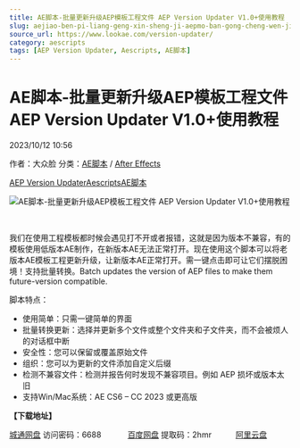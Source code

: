 ```yaml
---
title: AE脚本-批量更新升级AEP模板工程文件 AEP Version Updater V1.0+使用教程
slug: aejiao-ben-pi-liang-geng-xin-sheng-ji-aepmo-ban-gong-cheng-wen-jian-aep-version-updater-v1-0-shi-yong-jiao-cheng
source_url: https://www.lookae.com/version-updater/
category: aescripts
tags: [AEP Version Updater, Aescripts, AE脚本]
---
```

# AE脚本-批量更新升级AEP模板工程文件 AEP Version Updater V1.0+使用教程

2023/10/12 10:56

作者：大众脸
分类：[AE脚本](https://www.lookae.com/after-effects/aescripts/) / [After Effects](https://www.lookae.com/after-effects/)

[AEP Version Updater](https://www.lookae.com/tag/aep-version-updater/)[Aescripts](https://www.lookae.com/tag/aescripts/)[AE脚本](https://www.lookae.com/tag/ae%e8%84%9a%e6%9c%ac/)

![AE脚本-批量更新升级AEP模板工程文件 AEP Version Updater V1.0+使用教程](https://www.lookae.com/wp-content/uploads/2023/10/AEP-Version-Updater.jpg "AE脚本-批量更新升级AEP模板工程文件 AEP Version Updater V1.0+使用教程-LookAE.com")

[﻿](https://cloud.video.taobao.com/play/u/null/p/1/e/6/t/1/431452961154.mp4)

我们在使用工程模板都时候会遇见打不开或者报错，这就是因为版本不兼容，有的模板使用低版本AE制作，在新版本AE无法正常打开。现在使用这个脚本可以将老版本AE模板工程更新升级，让新版本AE正常打开。需一键点击即可让它们摆脱困境！支持批量转换。Batch updates the version of AEP files to make them future-version compatible.

脚本特点：

* 使用简单：只需一键简单的界面
* 批量转换更新：选择并更新多个文件或整个文件夹和子文件夹，而不会被烦人的对话框中断
* 安全性：您可以保留或覆盖原始文件
* 组织：您可以为更新的文件添加自定义后缀
* 检测不兼容文件：检测并报告何时发现不兼容项目。例如 AEP 损坏或版本太旧
* 支持Win/Mac系统：AE CS6 – CC 2023 或更高版

**【下载地址】**

[城通网盘](https://url70.ctfile.com/f/2827370-957193764-bb875d?p=4431) 访问密码：6688            [百度网盘](https://pan.baidu.com/s/1tQKxRMsm8JuAAXung_cZsQ?pwd=2hmr) 提取码：2hmr           [阿里云盘](https://www.aliyundrive.com/s/FNHFctuCLZe)
